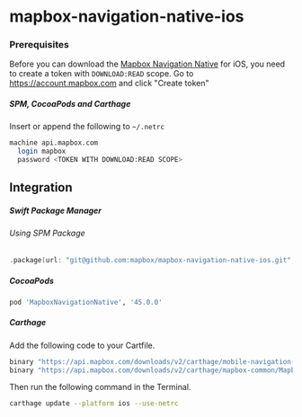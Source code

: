 # mapbox-navigation-native-ios

### Prerequisites

Before you can download the [Mapbox Navigation Native](https://github.com/mapbox/mapbox-navigation-native) for iOS, you need to create a token with `DOWNLOAD:READ` scope.
Go to https://account.mapbox.com and click "Create token"

##### SPM, CocoaPods and Carthage
Insert or append the following to `~/.netrc`

```bash
machine api.mapbox.com
  login mapbox
  password <TOKEN WITH DOWNLOAD:READ SCOPE>
```

## Integration

##### Swift Package Manager

###### Using SPM Package

```swift
.package(url: "git@github.com:mapbox/mapbox-navigation-native-ios.git", from: "45.0.0"),
```

##### CocoaPods

```ruby
pod 'MapboxNavigationNative', '45.0.0'
```

##### Carthage

Add the following code to your Cartfile.

```bash
binary "https://api.mapbox.com/downloads/v2/carthage/mobile-navigation-native/MapboxNavigationNative.json" == 45.0.0
binary "https://api.mapbox.com/downloads/v2/carthage/mapbox-common/MapboxCommon-ios.json" == 10.0.0-beta.12
```

Then run the following command in the Terminal.
```bash
carthage update --platform ios --use-netrc
```

